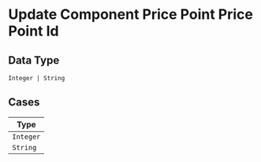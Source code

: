 
# Update Component Price Point Price Point Id

## Data Type

`Integer | String`

## Cases

| Type |
|  --- |
| `Integer` |
| `String` |

